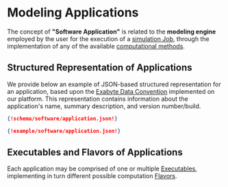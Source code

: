 # Modeling Applications

The concept of **"Software Application"** is related to the **modeling engine** employed by the user for the execution of a [simulation Job](../../jobs/overview.md), through the implementation of any of the available [computational methods](../../methods/overview.md). 

## Structured Representation of Applications

We provide below an example of JSON-based structured representation for an application, based upon the [Exabyte Data Convention](../../data-structured/overview.md) implemented on our platform. This representation contains information about the application's name, summary description, and version number/build.

```json tab="Schema" 
{!schema/software/application.json!}
```

```json tab="Example" 
{!example/software/application.json!}
```

## Executables and Flavors of Applications

Each application may be comprised of one or multiple [Executables](executables.md), implementing in turn different possible computation [Flavors](flavors.md).
